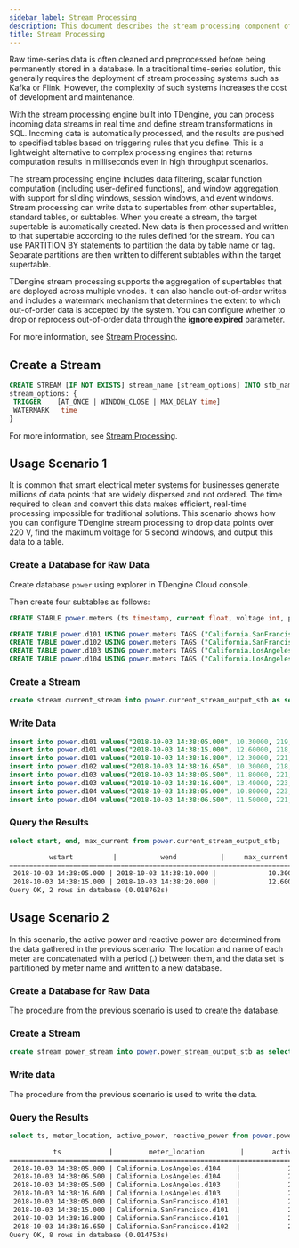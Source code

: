 ```yaml
---
sidebar_label: Stream Processing
description: This document describes the stream processing component of TDengine Cloud.
title: Stream Processing
---
```


Raw time-series data is often cleaned and preprocessed before being permanently stored in a database. In a traditional time-series solution, this generally requires the deployment of stream processing systems such as Kafka or Flink. However, the complexity of such systems increases the cost of development and maintenance.

With the stream processing engine built into TDengine, you can process incoming data streams in real time and define stream transformations in SQL. Incoming data is automatically processed, and the results are pushed to specified tables based on triggering rules that you define. This is a lightweight alternative to complex processing engines that returns computation results in milliseconds even in high throughput scenarios.

The stream processing engine includes data filtering, scalar function computation (including user-defined functions), and window aggregation, with support for sliding windows, session windows, and event windows. Stream processing can write data to supertables from other supertables, standard tables, or subtables. When you create a stream, the target supertable is automatically created. New data is then processed and written to that supertable according to the rules defined for the stream. You can use PARTITION BY statements to partition the data by table name or tag. Separate partitions are then written to different subtables within the target supertable.

TDengine stream processing supports the aggregation of supertables that are deployed across multiple vnodes. It can also handle out-of-order writes and includes a watermark mechanism that determines the extent to which out-of-order data is accepted by the system. You can configure whether to drop or reprocess out-of-order data through the **ignore expired** parameter.

For more information, see [Stream Processing](../../taos-sql/stream).

## Create a Stream

```sql
CREATE STREAM [IF NOT EXISTS] stream_name [stream_options] INTO stb_name AS subquery
stream_options: {
 TRIGGER    [AT_ONCE | WINDOW_CLOSE | MAX_DELAY time]
 WATERMARK   time
}
```

For more information, see [Stream Processing](../../taos-sql/stream).

## Usage Scenario 1

It is common that smart electrical meter systems for businesses generate millions of data points that are widely dispersed and not ordered. The time required to clean and convert this data makes efficient, real-time processing impossible for traditional solutions. This scenario shows how you can configure TDengine stream processing to drop data points over 220 V, find the maximum voltage for 5 second windows, and output this data to a table.

### Create a Database for Raw Data

Create database `power` using explorer in TDengine Cloud console.

Then create four subtables as follows:

```sql
CREATE STABLE power.meters (ts timestamp, current float, voltage int, phase float) TAGS (location binary(64), groupId int);

CREATE TABLE power.d101 USING power.meters TAGS ("California.SanFrancisco", 2);
CREATE TABLE power.d102 USING power.meters TAGS ("California.SanFrancisco", 3);
CREATE TABLE power.d103 USING power.meters TAGS ("California.LosAngeles", 2);
CREATE TABLE power.d104 USING power.meters TAGS ("California.LosAngeles", 3);
```

### Create a Stream

```sql
create stream current_stream into power.current_stream_output_stb as select _wstart as wstart, _wend as wend, max(current) as max_current from power.meters where voltage <= 220 interval (5s);
```

### Write Data

```sql
insert into power.d101 values("2018-10-03 14:38:05.000", 10.30000, 219, 0.31000);
insert into power.d101 values("2018-10-03 14:38:15.000", 12.60000, 218, 0.33000);
insert into power.d101 values("2018-10-03 14:38:16.800", 12.30000, 221, 0.31000);
insert into power.d102 values("2018-10-03 14:38:16.650", 10.30000, 218, 0.25000);
insert into power.d103 values("2018-10-03 14:38:05.500", 11.80000, 221, 0.28000);
insert into power.d103 values("2018-10-03 14:38:16.600", 13.40000, 223, 0.29000);
insert into power.d104 values("2018-10-03 14:38:05.000", 10.80000, 223, 0.29000);
insert into power.d104 values("2018-10-03 14:38:06.500", 11.50000, 221, 0.35000);
```

### Query the Results

```sql title="SQL"
select start, end, max_current from power.current_stream_output_stb;
```

```txt title="output"
          wstart          |           wend           |     max_current      |
===========================================================================
 2018-10-03 14:38:05.000 | 2018-10-03 14:38:10.000 |             10.30000 |
 2018-10-03 14:38:15.000 | 2018-10-03 14:38:20.000 |             12.60000 |
Query OK, 2 rows in database (0.018762s)
```

## Usage Scenario 2

In this scenario, the active power and reactive power are determined from the data gathered in the previous scenario. The location and name of each meter are concatenated with a period (.) between them, and the data set is partitioned by meter name and written to a new database.

### Create a Database for Raw Data

The procedure from the previous scenario is used to create the database.

### Create a Stream

```sql
create stream power_stream into power.power_stream_output_stb as select ts, concat_ws(".", location, tbname) as meter_location, current*voltage*cos(phase) as active_power, current*voltage*sin(phase) as reactive_power from power.meters partition by tbname;
```

### Write data

The procedure from the previous scenario is used to write the data.

### Query the Results

```sql title="SQL"
select ts, meter_location, active_power, reactive_power from power.power_stream_output_stb;
```

```txt title="output"
           ts            |         meter_location         |       active_power        |      reactive_power       |
===================================================================================================================
 2018-10-03 14:38:05.000 | California.LosAngeles.d104    |            2307.834596289 |             688.687331847 |
 2018-10-03 14:38:06.500 | California.LosAngeles.d104    |            2387.415754896 |             871.474763418 |
 2018-10-03 14:38:05.500 | California.LosAngeles.d103    |            2506.240411679 |             720.680274962 |
 2018-10-03 14:38:16.600 | California.LosAngeles.d103    |            2863.424274422 |             854.482390839 |
 2018-10-03 14:38:05.000 | California.SanFrancisco.d101  |            2148.178871730 |             688.120784090 |
 2018-10-03 14:38:15.000 | California.SanFrancisco.d101  |            2598.589176205 |             890.081451418 |
 2018-10-03 14:38:16.800 | California.SanFrancisco.d101  |            2588.728381186 |             829.240910475 |
 2018-10-03 14:38:16.650 | California.SanFrancisco.d102  |            2175.595991997 |             555.520860397 |
Query OK, 8 rows in database (0.014753s)
```
